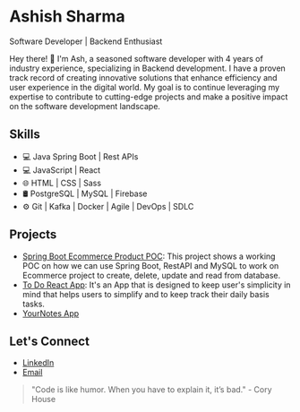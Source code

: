 # Ashish Sharma
Software Developer | Backend Enthusiast

 Hey there! 👋 I'm Ash, a seasoned software developer with 4 years of industry experience, specializing in Backend development. I have a proven track record of creating innovative solutions that enhance efficiency and user experience in the digital world. My goal is to continue leveraging my expertise to contribute to cutting-edge projects and make a positive impact on the software development landscape.

  ## Skills
- 💻 Java Spring Boot | Rest APIs
- 💻 JavaScript | React 
- 🌐 HTML | CSS | Sass
- 🛢️ PostgreSQL | MySQL | Firebase
- ⚙️ Git | Kafka | Docker | Agile | DevOps | SDLC

## Projects
- [Spring Boot Ecommerce Product POC]([https://github.com/AshishSharma1221/SpringBoot-EcommerceProduct-POC]): This project shows a working POC on how we can use Spring Boot, RestAPI and MySQL to work on Ecommerce project to create, delete, update and read from database.
- [To Do React App]([https://github.com/AshishSharma1221/TodoApp]): It's an App that is designed to keep user's simplicity in mind that helps users to simplify and to keep track their daily basis tasks.
- [YourNotes App]([https://github.com/AshishSharma1221/NoteTakingApp])

## Let's Connect
- [LinkedIn](https://www.linkedin.com/in/ashish-sharma-shiv786)
- [Email](mailto:a_sharma200262@fanshaweonline.ca)

> "Code is like humor. When you have to explain it, it’s bad." - Cory House


<!---
AshishSharma1221/AshishSharma1221 is a ✨ special ✨ repository because its `README.md` (this file) appears on your GitHub profile.
You can click the Preview link to take a look at your changes.
--->
